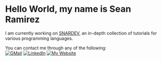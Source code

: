 # Hello World, my name is Sean Ramirez

I am currently working on [SNARDEV](https://github.com/snaramirez872/snaramirez-dev), an in-depth collection of tutorials for various programming languages.

You can contact me through any of the following:\
<a href="mailto:snaramirez872@gmail.com" rel="noreferrer" target="_blank"><img alt="GMail" src="https://img.shields.io/badge/Gmail-D14836?style=for-the-badge&logo=gmail&logoColor=white
" /></a>
<a href="https://linkedin.com/in/seanaramirez/" rel="noreferrer" target="_blank"><img alt="LinkedIn" src="https://img.shields.io/badge/LinkedIn-0a66c2?style=for-the-badge&logo=linkedin&logoColor=white
" /></a>
<a href="https://seanaramirez-portfolio.web.app/" rel="noreferrer" target="_blank"><img alt="My Website" src="https://img.shields.io/badge/My_Website-aquamarine?style=for-the-badge&logoColor=white
" /></a>